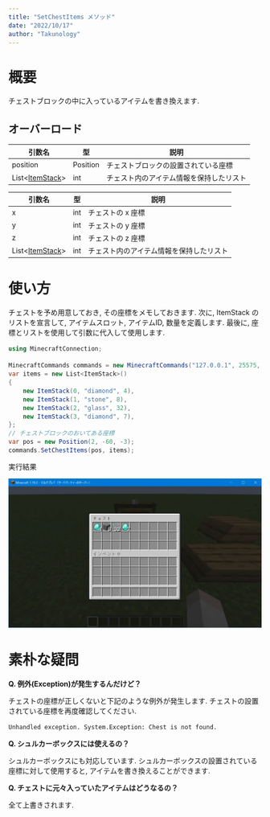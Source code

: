 ```yaml
---
title: "SetChestItems メソッド"
date: "2022/10/17"
author: "Takunology"
---
```


# 概要
チェストブロックの中に入っているアイテムを書き換えます.

## オーバーロード

|引数名|型|説明|
|--|--|--|
|position|Position|チェストブロックの設置されている座標|
|List&lt;[ItemStack](https://www.mcwithcode.com/Reference/GitHubDocument?version=ver2&path=Struct&fileName=ItemStack)&gt;|int|チェスト内のアイテム情報を保持したリスト|

|引数名|型|説明|
|--|--|--|
|x|int|チェストの x 座標|
|y|int|チェストの y 座標|
|z|int|チェストの z 座標|
|List&lt;[ItemStack](https://www.mcwithcode.com/Reference/GitHubDocument?version=ver2&path=Struct&fileName=ItemStack)&gt;|int|チェスト内のアイテム情報を保持したリスト|

# 使い方
チェストを予め用意しておき, その座標をメモしておきます. 次に, ItemStack のリストを宣言して, アイテムスロット, アイテムID, 数量を定義します. 最後に, 座標とリストを使用して引数に代入して使用します.

```cs
using MinecraftConnection;

MinecraftCommands commands = new MinecraftCommands("127.0.0.1", 25575, "minecraft");
var items = new List<ItemStack>()
{
    new ItemStack(0, "diamond", 4),
    new ItemStack(1, "stone", 8),
    new ItemStack(2, "glass", 32),
    new ItemStack(3, "diamond", 7),
};
// チェストブロックのおいてある座標
var pos = new Position(2, -60, -3);
commands.SetChestItems(pos, items);
```

実行結果

![](https://raw.githubusercontent.com/takunology/MinecraftConnection-docs/main/ver2/MinecraftCommands/Method/media/SetChestItems_01.webp)


# 素朴な疑問

**Q. 例外(Exception)が発生するんだけど？**

チェストの座標が正しくないと下記のような例外が発生します. チェストの設置されている座標を再度確認してください.

```txt
Unhandled exception. System.Exception: Chest is not found.
```

**Q. シュルカーボックスには使えるの？**

シュルカーボックスにも対応しています. シュルカーボックスの設置されている座標に対して使用すると, アイテムを書き換えることができます.

**Q. チェストに元々入っていたアイテムはどうなるの？**

全て上書きされます.